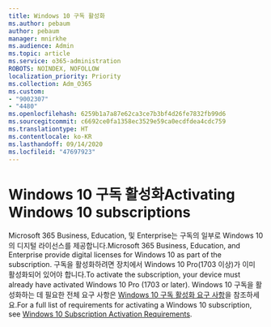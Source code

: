 ```yaml
---
title: Windows 10 구독 활성화
ms.author: pebaum
author: pebaum
manager: mnirkhe
ms.audience: Admin
ms.topic: article
ms.service: o365-administration
ROBOTS: NOINDEX, NOFOLLOW
localization_priority: Priority
ms.collection: Adm_O365
ms.custom:
- "9002307"
- "4480"
ms.openlocfilehash: 6259b1a7a87e62ca3ce7b3bf4d26fe7832fb99d6
ms.sourcegitcommit: c6692ce0fa1358ec3529e59ca0ecdfdea4cdc759
ms.translationtype: HT
ms.contentlocale: ko-KR
ms.lasthandoff: 09/14/2020
ms.locfileid: "47697923"
---
```

# <a name="activating-windows-10-subscriptions"></a><span data-ttu-id="7ea61-102">Windows 10 구독 활성화</span><span class="sxs-lookup"><span data-stu-id="7ea61-102">Activating Windows 10 subscriptions</span></span>

<span data-ttu-id="7ea61-103">Microsoft 365 Business, Education, 및 Enterprise는 구독의 일부로 Windows 10의 디지털 라이선스를 제공합니다.</span><span class="sxs-lookup"><span data-stu-id="7ea61-103">Microsoft 365 Business, Education, and Enterprise provide digital licenses for Windows 10 as part of the subscription.</span></span> <span data-ttu-id="7ea61-104">구독을 활성화하려면 장치에서 Windows 10 Pro(1703 이상)가 이미 활성화되어 있어야 합니다.</span><span class="sxs-lookup"><span data-stu-id="7ea61-104">To activate the subscription, your device must already have activated Windows 10 Pro (1703 or later).</span></span> <span data-ttu-id="7ea61-105">Windows 10 구독을 활성화하는 데 필요한 전체 요구 사항은 [Windows 10 구독 활성화 요구 사항](https://docs.microsoft.com/windows/deployment/windows-10-subscription-activation#requirements)을 참조하세요.</span><span class="sxs-lookup"><span data-stu-id="7ea61-105">For a full list of requirements for activating a Windows 10 subscription, see [Windows 10 Subscription Activation Requirements](https://docs.microsoft.com/windows/deployment/windows-10-subscription-activation#requirements).</span></span>
